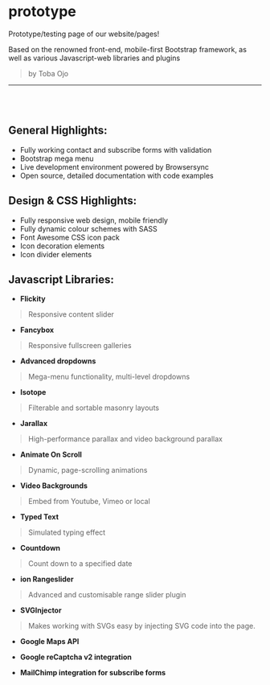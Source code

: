 # prototype
Prototype/testing page of our website/pages!

Based on the renowned front-end, mobile-first Bootstrap framework, as well as various Javascript-web libraries and plugins

> by Toba Ojo

--------------------------------------------------------------------------------------------------------------
<br><br>
## General Highlights:
- Fully working contact and subscribe forms with validation
- Bootstrap mega menu
- Live development environment powered by Browsersync
- Open source, detailed documentation with code examples

## Design & CSS Highlights:
- Fully responsive web design, mobile friendly
- Fully dynamic colour schemes with SASS 
- Font Awesome CSS icon pack 
- Icon decoration elements
- Icon divider elements 

## Javascript Libraries:
- <b> Flickity </b> 
 > Responsive content slider
   
- <b> Fancybox </b>
 > Responsive fullscreen galleries
   
- <b> Advanced dropdowns  </b>
 > Mega-menu functionality, multi-level dropdowns
   
- <b> Isotope </b>
 > Filterable and sortable masonry layouts

- <b> Jarallax  </b> 
 > High-performance parallax and video background parallax
   
- <b> Animate On Scroll </b>
 > Dynamic, page-scrolling animations
   
- <b> Video Backgrounds </b>
 > Embed from Youtube, Vimeo or local
   
- <b> Typed Text </b>
 > Simulated typing effect

- <b> Countdown </b> 
 > Count down to a specified date
   
- <b> ion Rangeslider  </b> 
 > Advanced and customisable range slider plugin
   
- <b> SVGInjector </b>
 > Makes working with SVGs easy by injecting SVG code into the page.
   
- <b> Google Maps API </b>
   
- <b> Google reCaptcha v2 integration </b>
   
- <b> MailChimp integration for subscribe forms </b>
